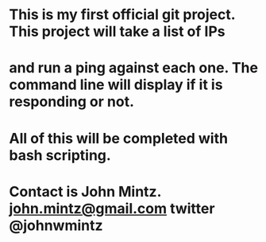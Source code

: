 # This is my first official git project.  This project will take a list of IPs 
# and run a ping against each one.  The command line will display if it is responding or not.
# All of this will be completed with bash scripting.
# Contact is John Mintz.  john.mintz@gmail.com  twitter @johnwmintz 
